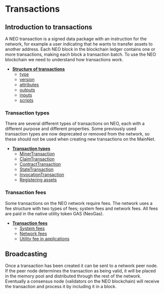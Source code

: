 # Transactions

## Introduction to transactions
A NEO transaction is a signed data package with an instruction for the network, for example a user indicating that he wants to transfer assets to another address. Each NEO block in the blockchain ledger contains one or more transactions, making each block a transaction batch. To use the NEO blockchain we need to understand how transactions work.

- **[Structure of transactions](2-Structure_of_NEO_transactions.md)**
  - [type](2-Structure_of_NEO_transactions.md#type)
  - [version](2-Structure_of_NEO_transactions.md#version)
  - [attributes](2-Structure_of_NEO_transactions.md#attributes)
  - [outputs](2-Structure_of_NEO_transactions.md#outputs)
  - [inputs](2-Structure_of_NEO_transactions.md#inputs)
  - [scripts](2-Structure_of_NEO_transactions.md#scripts)

### Transaction types
There are several different types of transactions on NEO, each with a different purpose and different properties. Some previously used transaction types are now deprecated or removed from the network, so these should not be used when creating new transactions on the MainNet.

- **[Transaction types](3-NEO_transaction_types.md)**
  - [MinerTransaction](3-NEO_transaction_types.md#minertransaction)
  - [ClaimTransaction](3-NEO_transaction_types.md#claimtransaction)
  - [ContractTransaction](3-NEO_transaction_types.md#contracttransaction)
  - [StateTransaction](3-NEO_transaction_types.md#statetransaction)
  - [InvocationTransaction](3-NEO_transaction_types.md#invocationtransaction)
  - [Registering assets](3-NEO_transaction_types.md#registering-assets)

### Transaction fees
Some transactions on the NEO network require fees. The network uses a fee structure with two types of fees; system fees and network fees. All fees are paid in the native utility token GAS (NeoGas).

- **[Transaction fees](3-NEO_transaction_fees.md)**
  - [System fees](3-NEO_transaction_fees.md#system-fees)
  - [Network fees](3-NEO_transaction_fees.md#network-fees)
  - [Utility fee in applications](3-NEO_transaction_fees.md#utility-fee-in-applications)

## Broadcasting
Once a transaction has been created it can be sent to a network peer node. If the peer node determines the transaction as being valid, it will be placed in the memory pool and distributed through the rest of the network. Eventually a consensus node (validators on the NEO blockchain) will receive the transaction and process it by including it in a block.

